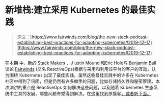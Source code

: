 # 新堆栈:建立采用 Kubernetes 的最佳实践

> 原文：[https://www.fairwinds.com/blog/the-new-stack-podcast-establishing-best-practices-for-adopting-kubernetes#2019-12-17](https://www.fairwinds.com/blog/the-new-stack-podcast-establishing-best-practices-for-adopting-kubernetes#2019-12-17)

 在本期 [中，新的 Stack Makers](https://thenewstack.io/) 、J ustin Mound 和Eric Hole与 [Benjamin Ball](https://thenewstack.io/author/benjamin/ "Posts by Benjamin Ball") 谈论 [Fairwinds](/) (又名 ReactiveOps)根据与采用和利用该平台的客户的互动，认为围绕 Kubernetes 出现了最佳实践。虽然这些最佳实践中的许多在 Kubernetes 社区中得到了巩固，但是仍然有许多棘手的问题，比如存储持久性和秘密管理。本次演讲的重点是 ReactiveOps 如何解决这些问题，以及随着 Kubernetes 生态系统中工具的发展，哪些问题有望得到解决。在这里找到原播客[，或者听下面。](https://thenewstack.io/establishing-best-practices-adopting-kubernetes/)